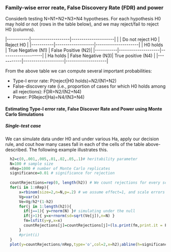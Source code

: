 
### Family-wise error reate, False Discovery Rate (FDR) and power 


Considerb testing N=N1+N2+N3+N4 hypotheses. For each hypothesis H0 may hold or not (rows in the table below),
and we may reject/fail to reject H0 (columns).



|-----------|-------------------|---------------------|
|           | Do not reject H0  | Reject H0          |
|-----------|-------------------|---------------------|
| H0 holds  | True Negative (N1) | False Positive (N2)|
|-----------|--------------------|--------------------|
| Ha holds  | False Negative (N3)| True positive (N4) |
|-----------|--------------------|--------------------|

From the above table we can compute several important probabilities:

   - Type-I error rate: P(reject|H0 holds)=N2/(N1+N2)
   - False-discovery rate (i.e., proportion of cases for which H0 holds among all rejections): FDR=N2/(N2+N4)
   - Power: P(Reject|Ha)=N4/(N3+N4)
   


#### Estimating Type-I error rate, False Discover Rate and Power using Monte Carlo Simulations

##### Single-test case

We can simulate data under H0 and under various Ha, apply our decision rule, and cout how many cases fall in each of the cells of the table above-described. The following example illustrates this.


```r
  h2=c(0,.001,.005,.01,.02,.05,.1)# heritability parameter
  N=100 # sample size
  nRep=1000 # number of Monte Carlo replicates
  significance=0.01 # significance for rejection
  
  countRejections=rep(0, length(h2)) # We count rejections for every scenario
  for(i in 1:nRep){
      x=rbinom(size=2,n=N,p=.2) # we assume effect=1, and scale errors to get the desired h2
      Vg=var(x)
      Ve=Vg/h2*(1-h2)
      for(j in 1:length(h2)){
        if(j==1){ y=rnorm(N) }# simulating under the null
        if(j>1){ y=x+rnorm(sd=sqrt(Ve[j]),n=N) }
        fm=lsfit(y=y,x=x)     
        countRejections[j]=countRejections[j]+(ls.print(fm,print.it = F)$coef[[1]][2,4]<significance)
      }
      #print(i)
  }
  plot(y=countRejections/nRep,type='o',col=2,x=h2);abline(h=significance,col=4,lty=2,main='Power Curve',ylim=c(0,1))
```
